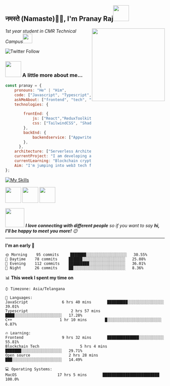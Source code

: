 <h2>नमस्ते (Namaste)🙏🏻, I'm Pranay Raj<img src="https://media.giphy.com/media/12oufCB0MyZ1Go/giphy.gif" width="50"></h2>
<img align='right' src="https://media.giphy.com/media/M9gbBd9nbDrOTu1Mqx/giphy.gif" width="230">
<p><em>1st year student in CMR Technical Campus<img src="https://media.giphy.com/media/WUlplcMpOCEmTGBtBW/giphy.gif" width="30"> 
</em></p>

![Twitter Follow](https://img.shields.io/twitter/follow/pranayraj069?label=Follow)

### <img src="https://media.giphy.com/media/VgCDAzcKvsR6OM0uWg/giphy.gif" width="50"> A little more about me...  

```javascript
const pranay = {
    pronouns: "He" | "Him",
    code: ["Javascript", "Typescript", "C++"],
    askMeAbout: ["frontend", "tech", "blockchain", "movies"],
    technologies: {
        
        frontEnd: {
            js: ["React","ReduxToolkit", "Next.js"],
            css: ["TailwindCSS", "ShadCN", "DaisyUI"]
        },
        backEnd: {
            backendservice: ["Appwrite"]
        },
      },
    architecture: ["Serverless Architecture", "Progressive frontend applications", "Single page applications"],
    currentProject: "I am developing a Movie App using React,react-router,ReduxToolki and Appwrite",
    currentLearning: "Blockchain cryptography and Solidity Basics"
    Aim: "I'm jumping into web3 tech for some open source contributions on GitHub and to help shape the future of the digital landscape!"
};
```
<div style="flex">
    
[![My Skills](https://skillicons.dev/icons?i=cpp,html,css,js,tailwindcss,react,redux,typescript,nextjs)](https://skillicons.dev)

<img width="50" src="https://user-images.githubusercontent.com/958486/218346783-72be5ae3-b953-4dd7-b239-788a882fdad6.svg"/>
<img width="50" src="https://seeklogo.com/images/Z/zod-logo-B57E684330-seeklogo.com.png"/>
<img width="50" src="https://appwrite.io/assets/logomark/logo.svg"/>
</div>

<img src="https://media.giphy.com/media/LnQjpWaON8nhr21vNW/giphy.gif" width="60"> <em><b>I love connecting with different people</b> so if you want to say <b>hi, I'll be happy to meet you more!</b> 😊</em>

---
<!--START_SECTION:waka-->
**I'm an early 🐤** 

```text
🌞 Morning    95 commits     ███████░░░░░░░░░░░░░░░░░░   30.55% 
🌆 Daytime    78 commits     ██████░░░░░░░░░░░░░░░░░░░   25.08% 
🌃 Evening    112 commits    █████████░░░░░░░░░░░░░░░░   36.01% 
🌙 Night      26 commits     ██░░░░░░░░░░░░░░░░░░░░░░░   8.36%

```


📊 **This week I spent my time on** 

```text
⌚︎ Timezone: Asia/Telangana

💬 Languages: 
JavaScript               6 hrs 40 mins       █████████░░░░░░░░░░░░░░░░   39.01% 
Typescript                   2 hrs 57 mins       ████░░░░░░░░░░░░░░░░░░░░░   17.28% 
C++                     1 hr 10 mins        █░░░░░░░░░░░░░░░░░░░░░░░░   6.87%

🔥 Learning: 
Frontend                 9 hrs 32 mins       ██████████████░░░░░░░░░░░   55.81% 
Blockchain Tech                  5 hrs 4 mins        ███████░░░░░░░░░░░░░░░░░░   29.71% 
Open source                 2 hrs 28 mins       ███░░░░░░░░░░░░░░░░░░░░░░   14.49%

💻 Operating Systems: 
MacOS                  17 hrs 5 mins       █████████████████████████   100.0%

```
<!--END_SECTION:waka-->
